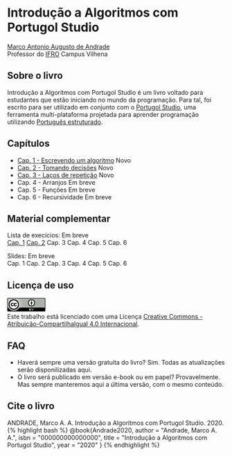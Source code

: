 # Introdução a Algoritmos com Portugol Studio

[Marco Antonio Augusto de Andrade](https://marcoandra.de)  
Professor do [IFRO](https://www.ifro.edu.br) Campus Vilhena

## Sobre o livro
Introdução a Algoritmos com Portugol Studio é um livro voltado para estudantes que estão iniciando no mundo da programação. Para tal, foi escrito para ser utilizado em conjunto com o [Portugol Studio](http://lite.acad.univali.br/portugol/), uma ferramenta multi-plataforma projetada para aprender programação utilizando [Português estruturado](https://pt.wikipedia.org/wiki/Portugol).

## Capítulos
* [Cap. 1 - Escrevendo um algoritmo](cap1.html) <span class="badge badge-warning">Novo</span>
* [Cap. 2 - Tomando decisões](cap2.html) <span class="badge badge-warning">Novo</span>
* [Cap. 3 - Laços de repetição](cap3.html) <span class="badge badge-info">Novo</span>
* Cap. 4 - Arranjos <span class="badge badge-info">Em breve</span>
* Cap. 5 - Funções <span class="badge badge-info">Em breve</span>
* Cap. 6 - Recursividade <span class="badge badge-info">Em breve</span>

## Material complementar
Lista de execícios: <span class="badge badge-info">Em breve</span>  
[Cap. 1](cap1-exercicios.html) [Cap. 2](cap2-exercicios.html) Cap. 3 Cap. 4 Cap. 5 Cap. 6

Slides: <span class="badge badge-info">Em breve</span>  
Cap. 1 Cap. 2 Cap. 3 Cap. 4 Cap. 5 Cap. 6

## Licença de uso
<a rel="license" href="http://creativecommons.org/licenses/by-sa/4.0/"><img alt="Licença Creative Commons" style="border-width:0" src="assets/images/cc.png" /></a><br />Este trabalho está licenciado com uma Licença <a rel="license" href="http://creativecommons.org/licenses/by-sa/4.0/">Creative Commons - Atribuição-CompartilhaIgual 4.0 Internacional</a>.

## FAQ
* Haverá sempre uma versão gratuita do livro? Sim. Todas as atualizações serão disponilizadas aqui.
* O livro será publicado em versão e-book ou em papel? Provavelmente. Mas sempre manteremos aqui a última versão, com o mesmo conteúdo.

## Cite o livro
ANDRADE, Marco A. A. Introdução a Algoritmos com Portugol Studio. 2020.  
{% highlight bash %}
@book{Andrade2020,
author = "Andrade, Marco A. A.",
isbn = "000000000000000",
title = "Introdução a Algoritmos com Portugol Studio",
year = "2020"
}
{% endhighlight %}
